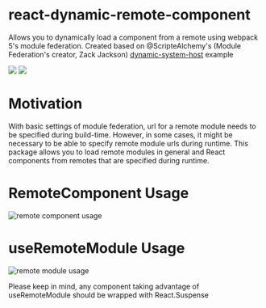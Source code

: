 # react-dynamic-remote-component

Allows you to dynamically load a component from a remote using webpack 5's module federation.
Created based on @ScripteAlchemy's (Module Federation's creator, Zack Jackson) [dynamic-system-host](https://github.com/module-federation/module-federation-examples/tree/master/dynamic-system-host) example

![](https://img.shields.io/npm/v/react-dynamic-remote-component.svg?style=flat)
![](https://img.shields.io/npm/dt/react-dynamic-remote-component.svg?style=flat)

# Motivation

With basic settings of module federation, url for a remote module needs to be specified during build-time. However, in some cases, it might be necessary to be able to specify remote module urls during runtime. This package allows you to load remote modules in general and React components from remotes that are specified during runtime.

# RemoteComponent Usage

![remote component usage](https://i.imgur.com/ArgZ7fH.png)

# useRemoteModule Usage

![remote module usage](https://i.imgur.com/nT5yID0.png)

Please keep in mind, any component taking advantage of useRemoteModule should be wrapped with React.Suspense
